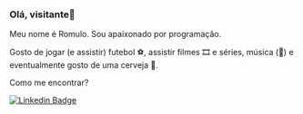 ### Olá, visitante👋

Meu nome é Romulo. Sou apaixonado por programação.

Gosto de jogar (e assistir) futebol ⚽️, assistir filmes 🎞️ e séries, música (🎵) e eventualmente gosto de uma cerveja 🍺.

Como me encontrar?

[![Linkedin Badge](https://img.shields.io/badge/-LinkedIn-blue?style=flat-square&logo=Linkedin&logoColor=white&link=https://www.linkedin.com/in/romulo-pereira-4394b11b3)](https://www.linkedin.com/in/romulo-pereira-4394b11b3)

<!--
**romuloqaz/romuloqaz** is a ✨ _special_ ✨ repository because its `README.md` (this file) appears on your GitHub profile.

Here are some ideas to get you started:

- 🔭 I’m currently working on ...
- 🌱 I’m currently learning ...
- 👯 I’m looking to collaborate on ...
- 🤔 I’m looking for help with ...
- 💬 Ask me about ...
- 📫 How to reach me: ...
- 😄 Pronouns: ...
- ⚡ Fun fact: ...
-->
